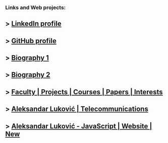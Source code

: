 ### Links and Web projects: 

## > [LinkedIn profile](https://linkedin.com/in/aleksandar-lukovic)<br/>
## > [GitHub profile](https://github.com/in/CoaPro)<br/>
## > [Biography 1](https://aleksandarlukovic.herokuapp.com/profil/profile)<br/> 
## > [Biography 2](https://aleksandarlukovic.herokuapp.com/root/opis´)<br/> 
## > [Faculty | Projects | Courses | Papers | Interests](https://aleksandarlukovic.herokuapp.com/profil/faculty)<br/> 
## > [Aleksandar Luković | Telecommunications](https://aleksandarlukovic.herokuapp.com/telekomunikacije)<br/> 
## > [Aleksandar Luković - JavaScript | Website | New](https://aleksandar-js.herokuapp.com)<br/>
